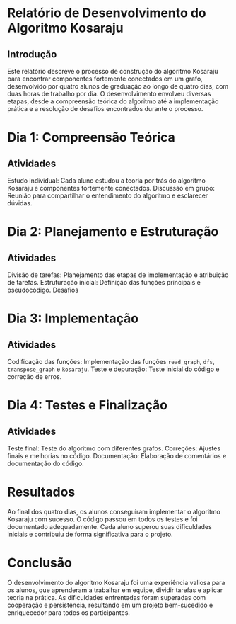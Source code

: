 # Relatório de Desenvolvimento do Algoritmo Kosaraju
## Introdução
Este relatório descreve o processo de construção do algoritmo Kosaraju para encontrar componentes fortemente conectados em um grafo, desenvolvido por quatro alunos de graduação ao longo de quatro dias, com duas horas de trabalho por dia. O desenvolvimento envolveu diversas etapas, desde a compreensão teórica do algoritmo até a implementação prática e a resolução de desafios encontrados durante o processo.

# Dia 1: Compreensão Teórica
## Atividades
Estudo individual: Cada aluno estudou a teoria por trás do algoritmo Kosaraju e componentes fortemente conectados.
Discussão em grupo: Reunião para compartilhar o entendimento do algoritmo e esclarecer dúvidas.

# Dia 2: Planejamento e Estruturação
## Atividades
Divisão de tarefas: Planejamento das etapas de implementação e atribuição de tarefas.
Estruturação inicial: Definição das funções principais e pseudocódigo.
Desafios

# Dia 3: Implementação
## Atividades
Codificação das funções: Implementação das funções `read_graph`, `dfs`, `transpose_graph` e `kosaraju`.
Teste e depuração: Teste inicial do código e correção de erros.

# Dia 4: Testes e Finalização
## Atividades
Teste final: Teste do algoritmo com diferentes grafos.
Correções: Ajustes finais e melhorias no código.
Documentação: Elaboração de comentários e documentação do código.

# Resultados
Ao final dos quatro dias, os alunos conseguiram implementar o algoritmo Kosaraju com sucesso. O código passou em todos os testes e foi documentado adequadamente. Cada aluno superou suas dificuldades iniciais e contribuiu de forma significativa para o projeto.

# Conclusão
O desenvolvimento do algoritmo Kosaraju foi uma experiência valiosa para os alunos, que aprenderam a trabalhar em equipe, dividir tarefas e aplicar teoria na prática. As dificuldades enfrentadas foram superadas com cooperação e persistência, resultando em um projeto bem-sucedido e enriquecedor para todos os participantes.

